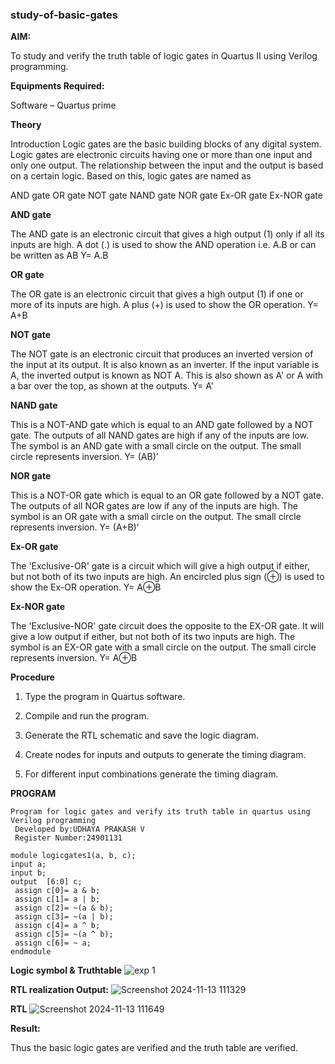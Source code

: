 ### study-of-basic-gates

**AIM:** 

To study and verify the truth table of logic gates in Quartus II using Verilog programming.

**Equipments Required:**

Software – Quartus prime 

**Theory**

Introduction Logic gates are the basic building blocks of any digital system. Logic gates are electronic circuits having one or more than one input and only one output. The relationship between the input and the output is based on a certain logic. Based on this, logic gates are named as

AND gate OR gate NOT gate NAND gate NOR gate Ex-OR gate Ex-NOR gate

**AND gate**

The AND gate is an electronic circuit that gives a high output (1) only if all its inputs are high. A dot (.) is used to show the AND operation i.e. A.B or can be written as AB
Y= A.B

**OR gate** 

The OR gate is an electronic circuit that gives a high output (1) if one or more of its inputs are high. A plus (+) is used to show the OR operation.
Y= A+B

**NOT gate**

The NOT gate is an electronic circuit that produces an inverted version of the input at its output. It is also known as an inverter. If the input variable is A, the inverted output is known as NOT A. This is also shown as A' or A with a bar over the top, as shown at the outputs.
Y= A'

**NAND gate**

This is a NOT-AND gate which is equal to an AND gate followed by a NOT gate. The outputs of all NAND gates are high if any of the inputs are low. The symbol is an AND gate with a small circle on the output. The small circle represents inversion.
Y= (AB)’

**NOR gate**

This is a NOT-OR gate which is equal to an OR gate followed by a NOT gate. The outputs of all NOR gates are low if any of the inputs are high. The symbol is an OR gate with a small circle on the output. The small circle represents inversion.
Y= (A+B)’

**Ex-OR gate**

The 'Exclusive-OR' gate is a circuit which will give a high output if either, but not both of its two inputs are high. An encircled plus sign (⊕) is used to show the Ex-OR operation.
Y= A⊕B

**Ex-NOR gate**

The 'Exclusive-NOR' gate circuit does the opposite to the EX-OR gate. It will give a low output if either, but not both of its two inputs are high. The symbol is an EX-OR gate with a small circle on the output. The small circle represents inversion.
Y= A⊕B

**Procedure** 

1.	Type the program in Quartus software.

2.	Compile and run the program.

3.	Generate the RTL schematic and save the logic diagram.

4.	Create nodes for inputs and outputs to generate the timing diagram.

5.	For different input combinations generate the timing diagram.


**PROGRAM**
```
Program for logic gates and verify its truth table in quartus using Verilog programming
 Developed by:UDHAYA PRAKASH V
 Register Number:24901131
 ```
```
module logicgates1(a, b, c); 
input a; 
input b; 
output  [6:0] c; 
 assign c[0]= a & b; 
 assign c[1]= a | b; 
 assign c[2]= ~(a & b); 
 assign c[3]= ~(a | b); 
 assign c[4]= a ^ b; 
 assign c[5]= ~(a ^ b); 
 assign c[6]= ~ a; 
endmodule
```
**Logic symbol & Truthtable**
![exp 1](https://github.com/user-attachments/assets/56e18c27-0711-4e7f-b29c-d22a28d7da2b)



**RTL realization Output:** 
![Screenshot 2024-11-13 111329](https://github.com/user-attachments/assets/bc574fed-b9d8-4240-b358-4112c1306b83)


**RTL**
![Screenshot 2024-11-13 111649](https://github.com/user-attachments/assets/4e0aad8d-02c8-4100-ae0d-89c52c487286)


**Result:**

Thus the basic logic gates are verified and the truth table are verified.

